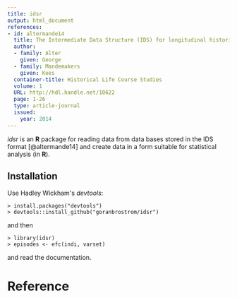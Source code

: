 ```yaml
---
title: idsr
output: html_document
references:
- id: altermande14
  title: The Intermediate Data Structure (IDS) for longitudinal historical microdata, version 4
  author:
  - family: Alter
    given: George
  - family: Mandemakers
    given: Kees
  container-title: Historical Life Course Studies
  volume: 1
  URL: http://hdl.handle.net/10622
  page: 1-26
  type: article-journal
  issued:
    year: 2014
---
```


*idsr* is an **R** package for reading data from data bases stored in the IDS format [@altermande14] and create data in a form suitable for statistical analysis (in **R**).

## Installation

Use Hadley Wickham's *devtools*:

```
> install.packages("devtools")
> devtools::install_github("goranbrostrom/idsr")
```

and then

```
> library(idsr)
> episodes <- efc(indi, varset)
```
and read the documentation.

# Reference

